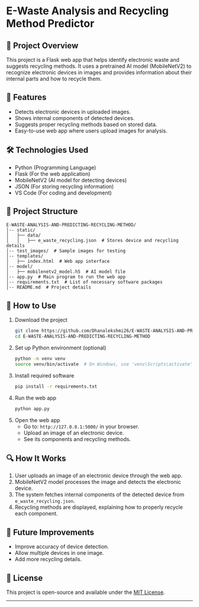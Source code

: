 # E-Waste Analysis and Recycling Method Predictor

## 📌 Project Overview
This project is a Flask web app that helps identify electronic waste and suggests recycling methods. It uses a pretrained AI model (MobileNetV2) to recognize electronic devices in images and provides information about their internal parts and how to recycle them.

## 🚀 Features
- Detects electronic devices in uploaded images.
- Shows internal components of detected devices.
- Suggests proper recycling methods based on stored data.
- Easy-to-use web app where users upload images for analysis.

## 🛠️ Technologies Used
- Python (Programming Language)
- Flask (For the web application)
- MobileNetV2 (AI model for detecting devices)
- JSON (For storing recycling information)
- VS Code (For coding and development)

## 📂 Project Structure
```
E-WASTE-ANALYSIS-AND-PREDICTING-RECYCLING-METHOD/
│-- static/
│   ├── data/
│   │   ├── e_waste_recycling.json  # Stores device and recycling details
│-- test_images/  # Sample images for testing
│-- templates/
│   ├── index.html  # Web app interface
│-- model/
│   ├── mobilenetv2_model.h5  # AI model file
│-- app.py  # Main program to run the web app
│-- requirements.txt  # List of necessary software packages
│-- README.md  # Project details
```

## 🔧 How to Use
1. Download the project
   ```sh
   git clone https://github.com/Dhanalekshmi26/E-WASTE-ANALYSIS-AND-PREDICTING-RECYCLING-METHOD.git
   cd E-WASTE-ANALYSIS-AND-PREDICTING-RECYCLING-METHOD
   ```
2. Set up Python environment (optional)
   ```sh
   python -m venv venv
   source venv/bin/activate  # On Windows, use 'venv\Scripts\activate'
   ```
3. Install required software
   ```sh
   pip install -r requirements.txt
   ```
4. Run the web app
   ```sh
   python app.py
   ```
5. Open the web app
   - Go to: `http://127.0.0.1:5000/` in your browser.
   - Upload an image of an electronic device.
   - See its components and recycling methods.

## 🔍 How It Works
1. User uploads an image of an electronic device through the web app.
2. MobileNetV2 model processes the image and detects the electronic device.
3. The system fetches internal components of the detected device from `e_waste_recycling.json`.
4. Recycling methods are displayed, explaining how to properly recycle each component.

## 📢 Future Improvements
- Improve accuracy of device detection.
- Allow multiple devices in one image.
- Add more recycling details.

## 📜 License
This project is open-source and available under the [MIT License](LICENSE).

---


